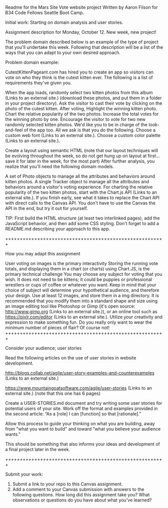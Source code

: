 Readme for the Mars Site Vote website project
Written by Aaron Filson for B34 Code Fellows Seattle Boot Camp.


Initial work: Starting on domain analysis and user stories.


Assignment description for Monday, October 12.
New week, new project!

The problem domain described below is an example of the type of project that you'll undertake this week. Following that description will be a list of the ways that you can adapt to your own desired approach.

Problem domain example:

CutestKittenPageant.com has hired you to create an app so visitors can vote on who they think is the cutest kitten ever. The following is a list of requirements they've given you.

When the app loads, randomly select two kitten photos from this album (Links to an external site.) (download these photos, and put them in a folder in your project directory).
Ask the visitor to cast their vote by clicking on the photo of the cutest kitten.
After voting,
Highlight the winning kitten photo.
Chart the relative popularity of the two photos.
Increase the total votes for the winning photo by one.
Encourage the visitor to vote for two new randomly selected kitten photos.
We'd like you to be in charge of the look-and-feel of the app too. All we ask is that you do the following.
Choose a custom web font (Links to an external site.).
Choose a custom color palette (Links to an external site.).

Create a layout using semantic HTML (note that our layout techniques will be evolving throughout the week, so do not get hung up on layout at first... save it for later in the week, for the most part)
After further analysis, you realize that you'll need the following domain models.

A set of Photo objects to manage all the attributes and behaviors around kitten photos.
A single Tracker object to manage all the attributes and behaviors around a visitor's voting experience.
For charting the relative popularity of the two kitten photos, start with the Chart.js API (Links to an external site.). If you finish early, see what it takes to replace the Chart API with direct calls to the Canvas API. You don't have to use the Canvas the API in the end, but try it out for yourself.

TIP: First build the HTML structure (at least two interlinked pages), add the JavaScript behavior, and then add some CSS styling. Don't forget to add a README.md describing your approach to this app.

+++++++++++++++++++++++++++++++++++++++++++++++++++++++

How you may adapt this assignment

User voting on images is the primary interactivity
Storing the running vote totals, and displaying them in a chart (or charts) using Chart.JS, is the primary technical challenge
You may choose any subject for voting that you wish. It does not need to be kittens; it could be puppies or professional wrestlers or cups of coffee or whatever you want. Keep in mind that your choice of subject will determine your hypothetical audience, and therefore your design.
Use at least 12 images, and store them in a img directory. It is recommended that you modify them into a standard shape and size using an image editing tool like Photoshop or Gimp (it's open source: http://www.gimp.org (Links to an external site.)), or an online tool such as https://pixlr.com/editor (Links to an external site.).
Utilize your creativity and expression to make something fun. Do you really only want to wear the minimum number of pieces of flair? Of course not!
+++++++++++++++++++++++++++++++++++++++++++++++++++++++

Consider your audience; user stories

Read the following articles on the use of user stories in website development.

http://blogs.collab.net/agile/user-story-examples-and-counterexamples (Links to an external site.)

https://www.mountaingoatsoftware.com/agile/user-stories (Links to an external site.) (note that this one has 6 pages)

Create a USER-STORIES.md document and try writing some user stories for potential users of your site. Work off the format and examples provided in the second article: “As a [role] I can [function] so that [rationale].”

Allow this process to guide your thinking on what you are building, away from "what you want to build" and toward "what you believe your audience wants."

This should be something that also informs your ideas and development of a final project later in the week.

+++++++++++++++++++++++++++++++++++++++++++++++++++++++

Submit your work:

1) Submit a link to your repo to this Canvas assignment.
2) Add a comment to your Canvas submission with answers to the following questions.
How long did this assignment take you?
What observations or questions do you have about what you've learned?
